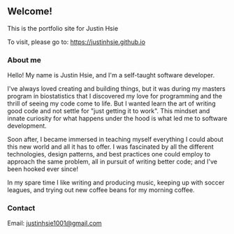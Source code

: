 ## Welcome!

This is the portfolio site for Justin Hsie

To visit, please go to: https://justinhsie.github.io

### About me
Hello! My name is Justin Hsie, and I'm a self-taught software developer.  

I've always loved creating and building things, but it was during my masters program in biostatistics that I discovered my love for programming and the thrill of seeing my code come to life. But I wanted learn the art of writing good code and not settle for "just getting it to work". This mindset and innate curiosity for what happens under the hood is what led me to software development.  

Soon after, I became immersed in teaching myself everything I could about this new world and all it has to offer. I was fascinated by all the different technologies, design patterns, and best practices one could employ to approach the same problem, all in pursuit of writing better code; and I've been hooked ever since!  

In my spare time I like writing and producing music, keeping up with soccer leagues, and trying out new coffee beans for my morning coffee.

### Contact
Email: justinhsie1001@gmail.com
